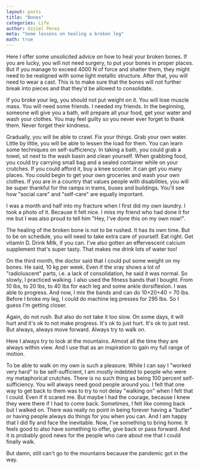 ```yaml
---
layout: posts
title: "Bones"
categories: Life
author: Uzziel Perez
meta: "Some lessons on healing a broken leg"
math: true
---
```


Here I offer some unsolicited advice on how to heal your broken bones.
If you are lucky, you will not need surgery, to put your bones in proper places. But if you manage to exceed 4000 N of force and shatter them, they might need to be realigned with some light metallic structure. After that, you will need to wear a cast. This is to make sure that the bones will not further break into pieces and that they'd be allowed to consolidate.

If you broke your leg, you should not put weight on it. You will lose muscle mass. You will need some friends. I needed my friends. In the beginning, someone will give you a bath, will prepare all your food, get your water and wash your clothes. You may feel guilty so you never ever forget to thank them. Never forget their kindness.

Gradually, you will be able to crawl. Fix your things. Grab your own water. Little by little, you will be able to lessen the load for them. You can learn some techniques on self-sufficiency. In taking a bath, you could grab a towel, sit next to the wash basin and clean yourself. When grabbing food, you could try carrying small bag and a sealed container while on your crutches. If you could afford it, buy a knee scooter. It can get you many places. You could begin to get your own groceries and wash your own clothes. If you are in a country that values people with disabilities, you will be super thankful for the ramps in trams, buses and buildings. You'll see how "social care" and "self-care" are equally important.

I was a month and half into my fracture when I first did my own laundry. I took a photo of it. Because it felt nice. I miss my friend who had done it for me but I was also proud to tell him "Hey, I've done this on my own now!".

The healing of the broken bone is not to be rushed. It has its own time. But to be on schedule, you will need to take extra care of yourself. Eat right. Get vitamin D. Drink Milk, if you can. I've also gotten an effervescent calcium supplement that's super tasty. That makes me drink lots of water too!

On the third month, the doctor said that I could put some weight on my bones. He said, 10 kg per week. Even if the xray shows a lot of "radioluscent" parts, i.e. a lack of consolidation, he said it was normal. So slowly, I practiced walking. I also used the fitness bands that I bought. From 10 lbs, to 20 lbs, to 40 lbs for each leg and some ankle dorsiflexion. I was able to progress. And now, I mix the bands and can do 10+20+40 = 70 lbs. Before I broke my leg, I could do machine leg presses for 295 lbs. So I guess I'm getting closer.

Again, do not rush. But also do not take it too slow. On some days, it will hurt and it's ok to not make progress. It's ok to just hurt. It's ok to just rest. But always, always move forward. Always try to walk on.

Here I always try to look at the mountains. Almost all the time they are always within view. And I use that as an inspiration to gain my full range of motion.

To be able to walk on my own is such a pleasure. While I can say I "worked very hard" to be self-sufficient, I am mostly indebted to people who were my metaphorical crutches. There is no such thing as being 100 percent self-sufficiency. You will always need good people around you. I felt that one way to get back to them was to try to not delay "walking on" when I felt that I could. Even if it scared me. But maybe I had the courage, because I knew they were there if I had to come back. Sometimes, I felt like coming back but I walked on. There was really no point in being forever having a "butler" or having people always do things for you when you can. And I am happy that I did fly and face the inevitable. Now, I've something to bring home. It feels good to also have something to offer, give back or pass forward. And it is probably good news for the people who care about me that I could finally walk.

But damn, still can't go to the mountains because the pandemic got in the way.

<!-- Let's face it. Healing your bone is a lot like healing your heart. Although they break very differently. And I believe walking on is a great act of love, for yourself and the person or the people you love or once loved. -->

<!-- P.S. -->

<!-- Do not fret about the scary thought of walking alone. On different occasions, you will be lucky to have beautiful random walks with people with the best kinds of conversations. The types that stays with you - in a good way. I hope when this blows over you'd find the kinds of walks you were hoping for. Or maybe just not expect anything and let life surprise you. Solitary walks are still beautiful though.  -->
